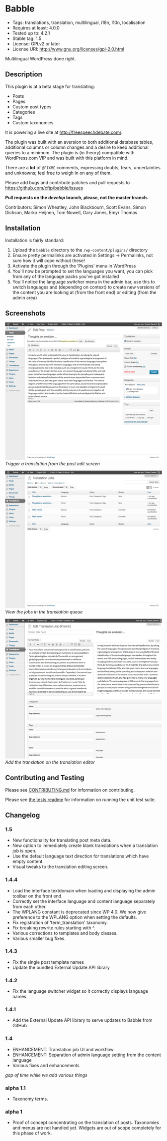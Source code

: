 # Babble

* Tags: translations, translation, multilingual, i18n, l10n, localisation
* Requires at least: 4.0.0
* Tested up to: 4.2.1
* Stable tag: 1.5
* License: GPLv2 or later
* License URI: http://www.gnu.org/licenses/gpl-2.0.html

Multilingual WordPress done right.

## Description

This plugin is at a beta stage for translating:

 * Posts
 * Pages
 * Custom post types
 * Categories
 * Tags
 * Custom taxonomies.

It is powering a live site at http://freespeechdebate.com/.

The plugin was built with an aversion to both additional database tables, additional columns 
or column changes and a desire to keep additional queries to a minimum. The plugin is (in theory)
compatible with WordPress.com VIP and was built with this platform in mind.

There are a **lot** of `@FIXME` comments, expressing doubts, fears, uncertainties and 
unknowns; feel free to weigh in on any of them.

Please add bugs and contribute patches and pull requests to https://github.com/cftp/babble/issues

**Pull requests on the *develop* branch, please, not the master branch.**

Contributors: Simon Wheatley, John Blackbourn, Scott Evans, Simon Dickson, Marko Heijnen, Tom Nowell, Gary Jones, Emyr Thomas

## Installation

Installation is fairly standard:

1. Upload the `babble` directory to the `/wp-content/plugins/` directory
2. Ensure pretty permalinks are activated in Settings -> Permalinks, not sure how it will cope without these!
3. Activate the plugin through the 'Plugins' menu in WordPress
4. You'll now be prompted to set the languages you want, you can pick from any of the language packs you've got installed
5. You'll notice the language switcher menu in the admin bar, use this to switch languages and (depending on context) to create new versions of the content you are looking at (from the front end) or editing (from the admin area)

## Screenshots

![Trigger a translation from the post edit screen](screenshot-1.png "Trigger a translation from the post edit screen")     
_Trigger a translation from the post edit screen_

![View the jobs in the translation queue](screenshot-2.png "View the jobs in the translation queue")     
_View the jobs in the translation queue_

![Add the translation on the translation editor](screenshot-3.png "Add the translation on the translation editor")     
_Add the translation on the translation editor_

## Contributing and Testing ##

Please see [CONTRIBUTING.md](CONTRIBUTING.md) for information on contributing.

Please see [the tests readme](tests/README.md) for information on running the unit test suite.

## Changelog

### 1.5

* New functionality for translating post meta data.
* New option to immediately create blank translations when a translation job is open.
* Use the default language text direction for translations which have empty content.
* Visual tweaks to the translation editing screen.

### 1.4.4

* Load the interface textdomain when loading and displaying the admin toolbar on the front end.
* Correctly set the interface language and content language separately from each other.
* The WPLANG constant is deprecated since WP 4.0. We now give preference to the WPLANG option when setting the defaults.
* Fix registration of 'term_translation' taxonomy.
* Fix breaking rewrite rules starting with ^.
* Various corrections to templates and body classes.
* Various smaller bug fixes.

### 1.4.3

* Fix the single post template names
* Update the bundled External Update API library

### 1.4.2

* Fix the language switcher widget so it correctly displays language names

### 1.4.1

* Add the External Update API library to serve updates to Babble from GitHub

### 1.4

* ENHANCEMENT: Translation job UI and workflow
* ENHANCEMENT: Separation of admin language setting from the content language
* Various fixes and enhancements

*gap of time while we add various things*

### alpha 1.1 

* Taxonomy terms.

### alpha 1 

* Proof of concept concentrating on the translation of posts. Taxonomies and menus are not handled yet. Widgets are out of scope completely for this phase of work.
